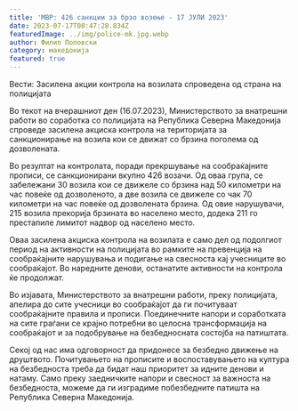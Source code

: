 ```yaml
---
title: 'МВР: 426 санкции за брзо возење - 17 ЈУЛИ 2023'
date: 2023-07-17T08:47:28.834Z
featuredImage: ../img/police-mk.jpg.webp
author: Филип Поповски
category: македонија
featured: true
---
```

Вести: Засилена акции контрола на возилата спроведена од страна на полицијата

Во текот на вчерашниот ден (16.07.2023), Министерството за внатрешни работи во соработка со полицијата на Република Северна Македонија спроведе засилена акциска контрола на територијата за санкционирање на возила кои се движат со брзина поголема од дозволената.

Во резултат на контролата, поради прекршување на сообраќајните прописи, се санкционирани вкупно 426 возачи. Од оваа група, се забележани 30 возила кои се движеле со брзина над 50 километри на час повеќе од дозволеното, а две возила се движеле со чак 70 километри на час повеќе од дозволената брзина. Од овие нарушувачи, 215 возила прекорија брзината во населено место, додека 211 го престапиле лимитот надвор од населено место.

Оваа засилена акциска контрола на возилата е само дел од подолгиот период на активности на полицијата во рамките на превенција на сообраќајните нарушувања и подигање на свесноста кај учесниците во сообраќајот. Во наредните денови, останатите активности на контрола ќе продолжат.

Во изјавата, Министерството за внатрешни работи, преку полицијата, апелира до сите учесници во сообраќајот да ги почитуваат сообраќајните правила и прописи. Поединечните напори и соработката на сите граѓани се крајно потребни во целосна трансформација на сообраќајот и за подобрување на безбедносната состојба на патиштата.

Секој од нас има одговорност да придонесе за безбедно движење на друштвото. Почитувањето на прописите и воспоставувањето на култура на безбедноста треба да бидат наш приоритет за идните денови и натаму. Само преку заедничките напори и свесност за важноста на безбедноста, можеме да ги изградиме побезбедните патишта на Република Северна Македонија.
